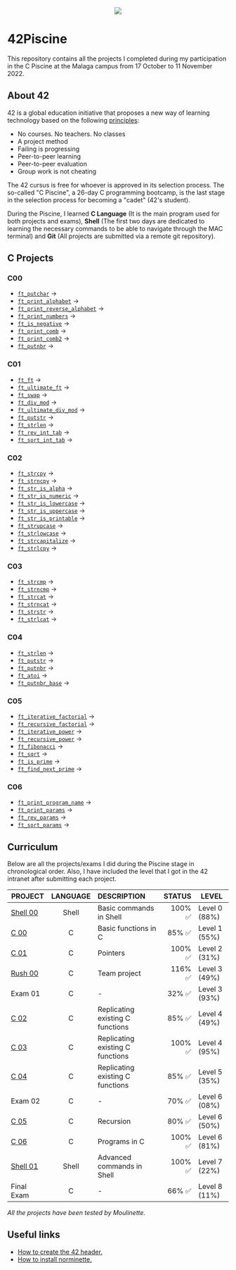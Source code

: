 <div align="center">
  <img src="https://user-images.githubusercontent.com/117537010/205636008-947d9581-c0c7-453c-96c3-fa74f6ffd51e.png"/>
</div>

# 42Piscine

This repository contains all the projects I completed during my participation in the C Piscine at the Malaga campus from 17 October to 11 November 2022.

## About 42

42 is a global education initiative that proposes a new way of learning technology based on the following [principles](https://42.fr/en/the-program/innovative-learning/):
- No courses. No teachers. No classes
- A project method
- Failing is progressing
- Peer-to-peer learning
- Peer-to-peer evaluation
- Group work is not cheating

The 42 cursus is free for whoever is approved in its selection process. The so-called "C Piscine", a 26-day C programming bootcamp, is the last stage in the selection process for becoming a "cadet" (42's student). 

During the Piscine, I learned **C Language** (It is the main program used for both projects and exams), **Shell** (The first two days are dedicated to learning the necessary commands to be able to navigate through the MAC terminal) and **Git** (All projects are submitted via a remote git repository).

## C Projects

### C00
- [`ft_putchar`](https://github.com/antoniolopez7217/42Piscine/blob/main/C00/ex00/ft_putchar.c) ->
- [`ft_print_alphabet`](https://github.com/antoniolopez7217/42Piscine/blob/main/C00/ex01/ft_print_alphabet.c) -> 
- [`ft_print_reverse_alphabet`](https://github.com/antoniolopez7217/42Piscine/blob/main/C00/ex02/ft_print_reverse_alphabet.c) -> 
- [`ft_print_numbers`](https://github.com/antoniolopez7217/42Piscine/blob/main/C00/ex03/ft_print_numbers.c) -> 
- [`ft_is_negative`](https://github.com/antoniolopez7217/42Piscine/blob/main/C00/ex04/ft_is_negative.c) -> 
- [`ft_print_comb`](https://github.com/antoniolopez7217/42Piscine/blob/main/C00/ex05/ft_print_comb.c) -> 
- [`ft_print_comb2`](https://github.com/antoniolopez7217/42Piscine/blob/main/C00/ex06/ft_print_comb2.c) -> 
- [`ft_putnbr`](https://github.com/antoniolopez7217/42Piscine/blob/main/C00/ex07/ft_putnbr.c) -> 

### C01
- [`ft_ft`](https://github.com/antoniolopez7217/42Piscine/blob/main/C01/ex00/ft_ft.c) ->
- [`ft_ultimate_ft`](https://github.com/antoniolopez7217/42Piscine/blob/main/C01/ex01/ft_ultimate_ft.c) ->
- [`ft_swap`](https://github.com/antoniolopez7217/42Piscine/blob/main/C01/ex02/ft_swap.c) ->
- [`ft_div_mod`](https://github.com/antoniolopez7217/42Piscine/blob/main/C01/ex03/ft_div_mod.c) ->
- [`ft_ultimate_div_mod`](https://github.com/antoniolopez7217/42Piscine/blob/main/C01/ex04/ft_ultimate_div_mod.c) ->
- [`ft_putstr`](https://github.com/antoniolopez7217/42Piscine/blob/main/C01/ex05/ft_putstr.c) ->
- [`ft_strlen`](https://github.com/antoniolopez7217/42Piscine/blob/main/C01/ex06/ft_strlen.c) ->
- [`ft_rev_int_tab`](https://github.com/antoniolopez7217/42Piscine/blob/main/C01/ex07/ft_rev_int_tab.c) ->
- [`ft_sort_int_tab`](https://github.com/antoniolopez7217/42Piscine/blob/main/C01/ex08/ft_sort_int_tab.c) ->

### C02
- [`ft_strcpy`](https://github.com/antoniolopez7217/42Piscine/blob/main/C02/ex00/ft_strcpy.c) -> 
- [`ft_strncpy`](https://github.com/antoniolopez7217/42Piscine/blob/main/C02/ex01/ft_strncpy.c) ->
- [`ft_str_is_alpha`](https://github.com/antoniolopez7217/42Piscine/blob/main/C02/ex02/ft_str_is_alpha.c) ->
- [`ft_str_is_numeric`](https://github.com/antoniolopez7217/42Piscine/blob/main/C02/ex03/ft_str_is_numeric.c) ->
- [`ft_str_is_lowercase`](https://github.com/antoniolopez7217/42Piscine/blob/main/C02/ex04/ft_str_is_lowercase.c) ->
- [`ft_str_is_uppercase`](https://github.com/antoniolopez7217/42Piscine/blob/main/C02/ex05/ft_str_is_uppercase.c) ->
- [`ft_str_is_printable`](https://github.com/antoniolopez7217/42Piscine/blob/main/C02/ex06/ft_str_is_printable.c) ->
- [`ft_strupcase`](https://github.com/antoniolopez7217/42Piscine/blob/main/C02/ex07/ft_strupcase.c) ->
- [`ft_strlowcase`](https://github.com/antoniolopez7217/42Piscine/blob/main/C02/ex08/ft_strlowcase.c) ->
- [`ft_strcapitalize`](https://github.com/antoniolopez7217/42Piscine/blob/main/C02/ex09/ft_strcapitalize.c) ->
- [`ft_strlcpy`](https://github.com/antoniolopez7217/42Piscine/blob/main/C02/ex10/ft_strlcpy.c) ->


### C03
- [`ft_strcmp`](https://github.com/antoniolopez7217/42Piscine/blob/main/C03/ex00/ft_strcmp.c) ->
- [`ft_strncmp`](https://github.com/antoniolopez7217/42Piscine/blob/main/C03/ex01/ft_strncmp.c) ->
- [`ft_strcat`](https://github.com/antoniolopez7217/42Piscine/blob/main/C03/ex02/ft_strcat.c) ->
- [`ft_strncat`](https://github.com/antoniolopez7217/42Piscine/blob/main/C03/ex03/ft_strncat.c) ->
- [`ft_strstr`](https://github.com/antoniolopez7217/42Piscine/blob/main/C03/ex04/ft_strstr.c) ->
- [`ft_strlcat`](https://github.com/antoniolopez7217/42Piscine/blob/main/C03/ex05/ft_strlcat.c) ->

### C04
- [`ft_strlen`](https://github.com/antoniolopez7217/42Piscine/blob/main/C04/ex00/ft_strlen.c) ->
- [`ft_putstr`](https://github.com/antoniolopez7217/42Piscine/blob/main/C04/ex01/ft_putstr.c) ->
- [`ft_putnbr`](https://github.com/antoniolopez7217/42Piscine/blob/main/C04/ex02/ft_putnbr.c) ->
- [`ft_atoi`](https://github.com/antoniolopez7217/42Piscine/blob/main/C04/ex03/ft_atoi.c) ->
- [`ft_putnbr_base`](https://github.com/antoniolopez7217/42Piscine/blob/main/C04/ex04/ft_putnbr_base.c) ->

### C05
- [`ft_iterative_factorial`](https://github.com/antoniolopez7217/42Piscine/blob/main/C05/ex00/ft_iterative_factorial.c) ->
- [`ft_recursive_factorial`](https://github.com/antoniolopez7217/42Piscine/blob/main/C05/ex01/ft_recursive_factorial.c) ->
- [`ft_iterative_power`](https://github.com/antoniolopez7217/42Piscine/blob/main/C05/ex02/ft_iterative_power.c) ->
- [`ft_recursive_power`](https://github.com/antoniolopez7217/42Piscine/blob/main/C05/ex03/ft_recursive_power.c) ->
- [`ft_fibonacci`](https://github.com/antoniolopez7217/42Piscine/blob/main/C05/ex04/ft_fibonacci.c) ->
- [`ft_sqrt`](https://github.com/antoniolopez7217/42Piscine/blob/main/C05/ex05/ft_sqrt.c) ->
- [`ft_is_prime`](https://github.com/antoniolopez7217/42Piscine/blob/main/C05/ex06/ft_is_prime.c) ->
- [`ft_find_next_prime`](https://github.com/antoniolopez7217/42Piscine/blob/main/C05/ex07/ft_find_next_prime.c) ->

### C06
- [`ft_print_program_name`](https://github.com/antoniolopez7217/42Piscine/blob/main/C06/ex00/ft_print_program_name.c) ->
- [`ft_print_params`](https://github.com/antoniolopez7217/42Piscine/blob/main/C06/ex01/ft_print_params.c) ->
- [`ft_rev_params`](https://github.com/antoniolopez7217/42Piscine/blob/main/C06/ex02/ft_rev_params.c) ->
- [`ft_sort_params`](https://github.com/antoniolopez7217/42Piscine/blob/main/C06/ex03/ft_sort_params.c) ->



## Curriculum

Below are all the projects/exams I did during the Piscine stage in chronological order. Also, I have included the level that I got in the 42 intranet after submitting each project.

| PROJECT       | LANGUAGE      | DESCRIPTION          | STATUS                  | LEVEL          |
| ------------- | :-----------: | :-------------        | -------------:        | -------------  |
| [Shell 00](https://github.com/antoniolopez7217/42Piscine/tree/main/Shell00)      | Shell         | Basic commands in Shell | 100% :white_check_mark: | Level 0 (88%)  |
| [C 00](https://github.com/antoniolopez7217/42Piscine/tree/main/C00)          | C		| Basic functions in C | 85%  :white_check_mark:  | Level 1 (55%) |
| [C 01](https://github.com/antoniolopez7217/42Piscine/tree/main/C01)          | C		| Pointers  | 100% :white_check_mark: | Level 2 (31%) |
| [Rush 00](https://github.com/antoniolopez7217/42Piscine/tree/main/Rush00/ex00)       | C		| Team project  | 116% :white_check_mark: | Level 3 (49%) |
| Exam 01       | C		| -  | 32%  :white_check_mark:  | Level 3 (93%)  |
| [C 02](https://github.com/antoniolopez7217/42Piscine/tree/main/C02)          | C		| Replicating existing C functions  | 85%  :white_check_mark:  | Level 4 (49%)  |
| [C 03](https://github.com/antoniolopez7217/42Piscine/tree/main/C03)          | C		| Replicating existing C functions  | 100% :white_check_mark: | Level 4 (95%)  |
| [C 04](https://github.com/antoniolopez7217/42Piscine/tree/main/C04)          | C		| Replicating existing C functions  | 85%  :white_check_mark:  | Level 5 (35%)  |
| Exam 02       | C		| -  | 70%  :white_check_mark:  | Level 6 (08%)  |
| [C 05](https://github.com/antoniolopez7217/42Piscine/tree/main/C05)          | C		| Recursion  | 80%  :white_check_mark:  | Level 6 (50%)  |
| [C 06](https://github.com/antoniolopez7217/42Piscine/tree/main/C06)          | C		| Programs in C | 100% :white_check_mark: | Level 6 (81%)  |
| [Shell 01](https://github.com/antoniolopez7217/42Piscine/tree/main/Shell01)      | Shell         | Advanced commands in Shell | 100% :white_check_mark: | Level 7 (22%)  |
| Final Exam    | C		| -  | 66%  :white_check_mark:  | Level 8 (11%)  |


*All the projects have been tested by Moulinette.*

## Useful links 

- [How to create the 42 header.](https://github.com/42Paris/42header)
- [How to install norminette.](https://github.com/42School/norminette)
